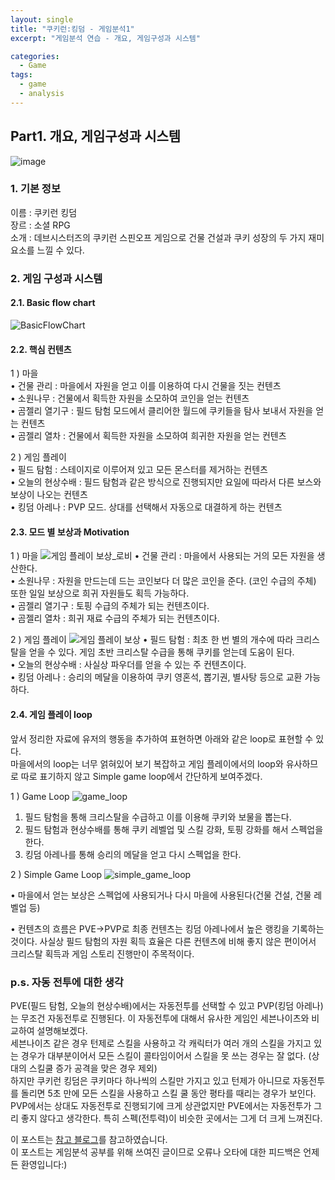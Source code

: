 ```yaml
---
layout: single
title: "쿠키런:킹덤 - 게임분석1"
excerpt: "게임분석 연습 - 개요, 게임구성과 시스템"

categories:
  - Game
tags:
  - game
  - analysis
---
```


## **Part1. 개요, 게임구성과 시스템**

![image](https://user-images.githubusercontent.com/79121621/109123599-5ed45580-778d-11eb-895e-e49cd921e9cf.png)
### **1. 기본 정보**
이름 : 쿠키런 킹덤  
장르 : 소셜 RPG  
소개 : 데브시스터즈의 쿠키런 스핀오프 게임으로 건물 건설과 쿠키 성장의 두 가지 재미 요소를 느낄 수 있다.  

### **2. 게임 구성과 시스템**
#### **2.1. Basic flow chart**
![BasicFlowChart](https://user-images.githubusercontent.com/79121621/109597040-cc4fff80-7b5a-11eb-9446-0d786f6d61e7.PNG)

#### **2.2. 핵심 컨텐츠**
1 ) 마을  
• 건물 관리 : 마을에서 자원을 얻고 이를 이용하여 다시 건물을 짓는 컨텐츠  
• 소원나무 : 건물에서 획득한 자원을 소모하여 코인을 얻는 컨텐츠  
• 곰젤리 열기구 : 필드 탐험 모드에서 클리어한 월드에 쿠키들을 탐사 보내서 자원을 얻는 컨텐츠  
• 곰젤리 열차 : 건물에서 획득한 자원을 소모하여 희귀한 자원을 얻는 컨텐츠  

2 ) 게임 플레이  
• 필드 탐험 : 스테이지로 이루어져 있고 모든 몬스터를 제거하는 컨텐츠  
• 오늘의 현상수배 : 필드 탐험과 같은 방식으로 진행되지만 요일에 따라서 다른 보스와 보상이 나오는 컨텐츠  
• 킹덤 아레나 : PVP 모드. 상대를 선택해서 자동으로 대결하게 하는 컨텐츠  

#### **2.3. 모드 별 보상과 Motivation**
1 ) 마을
![게임 플레이 보상_로비](https://user-images.githubusercontent.com/79121621/109253530-5c2c3b80-7833-11eb-8372-fd35f54a17fe.PNG)
• 건물 관리 : 마을에서 사용되는 거의 모든 자원을 생산한다.  
• 소원나무 : 자원을 만드는데 드는 코인보다 더 많은 코인을 준다. (코인 수급의 주체) 또한 일일 보상으로 희귀 자원들도 획득 가능하다.  
• 곰젤리 열기구 : 토핑 수급의 주체가 되는 컨텐츠이다.  
• 곰젤리 열차 : 희귀 재료 수급의 주체가 되는 컨텐츠이다.  

2 ) 게임 플레이
![게임 플레이 보상](https://user-images.githubusercontent.com/79121621/109253528-5afb0e80-7833-11eb-9afd-8063ac94aee6.PNG)
• 필드 탐험 : 최초 한 번 별의 개수에 따라 크리스탈을 얻을 수 있다. 게임 초반 크리스탈 수급을 통해 쿠키를 얻는데 도움이 된다.  
• 오늘의 현상수배 : 사실상 파우더를 얻을 수 있는 주 컨텐츠이다.  
• 킹덤 아레나 : 승리의 메달을 이용하여 쿠키 영혼석, 뽑기권, 별사탕 등으로 교환 가능하다.  

#### **2.4. 게임 플레이 loop**
앞서 정리한 자료에 유저의 행동을 추가하여 표현하면 아래와 같은 loop로 표현할 수 있다.  
마을에서의 loop는 너무 얽혀있어 보기 복잡하고 게임 플레이에서의 loop와 유사하므로 따로 표기하지 않고 Simple game loop에서 간단하게 보여주겠다.  

1 ) Game Loop
![game_loop](https://user-images.githubusercontent.com/79121621/109597046-d07c1d00-7b5a-11eb-973f-a6fd5a20d603.PNG)
1) 필드 탐험을 통해 크리스탈을 수급하고 이를 이용해 쿠키와 보물을 뽑는다.  
2) 필드 탐험과 현상수배를 통해 쿠키 레벨업 및 스킬 강화, 토핑 강화를 해서 스펙업을 한다.  
3) 킹덤 아레나를 통해 승리의 메달을 얻고 다시 스펙업을 한다.  

2 ) Simple Game Loop
![simple_game_loop](https://user-images.githubusercontent.com/79121621/109602507-9105fe80-7b63-11eb-8722-d1933f90cc3f.PNG)

• 마을에서 얻는 보상은 스펙업에 사용되거나 다시 마을에 사용된다(건물 건설, 건물 레벨업 등)  

• 컨텐츠의 흐름은 PVE->PVP로 최종 컨텐츠는 킹덤 아레나에서 높은 랭킹을 기록하는 것이다. 
사실상 필드 탐험의 자원 획득 효율은 다른 컨텐츠에 비해 좋지 않은 편이어서 크리스탈 획득과 게임 스토리 진행만이 주목적이다.

### p.s. 자동 전투에 대한 생각
PVE(필드 탐험, 오늘의 현상수배)에서는 자동전투를 선택할 수 있고 PVP(킹덤 아레나)는 무조건 자동전투로 진행된다. 이 자동전투에 대해서 유사한 게임인 세븐나이츠와 비교하여 설명해보겠다.  
세븐나이츠 같은 경우 턴제로 스킬을 사용하고 각 캐릭터가 여러 개의 스킬을 가지고 있는 경우가 대부분이어서 모든 스킬이 콜타임이어서 스킬을 못 쓰는 경우는 잘 없다. (상대의 스킬쿨 증가 공격을 맞은 경우 제외)  
하지만 쿠키런 킹덤은 쿠키마다 하나씩의 스킬만 가지고 있고 턴제가 아니므로 자동전투를 돌리면 5초 만에 모든 스킬을 사용하고 스킬 쿨 동안 평타를 때리는 경우가 보인다.  
PVP에서는 상대도 자동전투로 진행되기에 크게 상관없지만 PVE에서는 자동전투가 그리 좋지 않다고 생각한다. 특히 스펙(전투력)이 비슷한 곳에서는 그게 더 크게 느껴진다.

이 포스트는 [참고 블로그](https://hiprock.tistory.com/169)를 참고하였습니다.  
이 포스트는 게임분석 공부를 위해 쓰여진 글이므로 오류나 오타에 대한 피드백은 언제든 환영입니다:)